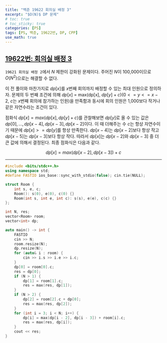 ```yaml
---
title: "백준 19622 회의실 배정 3"
excerpt: "$O(N)$ DP 문제"
# toc: true
# toc_sticky: true
categories: [PS]
tags: [PS, 백준, 19622번, DP, CPP]
use_math: true
---
```


## [19622번: 회의실 배정 3](https://www.acmicpc.net/problem/19622)

`19621 회의실 배정 2`에서 $N$ 제한이 강화된 문제이다. 주어진 $N$이 100,000이므로 $O(N^2)$으로는 해결할 수 없다.  

이 전 풀이와 마찬가지로 $dp[x]$를 $x$번째 회의까지 배정할 수 있는 최대 인원으로 정의하자. 문제의 두 번째 조건에 의해 $dp[x]$ = max(dp[x], $dp[y] + c)$($0 <= y <= x-2$, $c$는 $x$번째 회의에 참가하는 인원)을 만족함과 동시에 회의 인원은 1,000보다 작거나 같은 자연수라는 조건이 있다.  

점화식 $dp[x] = max(dp[x], dp[y] + c)$를 관찰해보면 $dp[y]$로 올 수 있는 값은 $dp[0], ... , dp[x - 4], dp[x - 3], dp[x - 2]$이다. 이 때 더해주는 수 $c$는 항상 자연수이기 때문에 $dp[x] >= dp[y]$를 항상 만족한다. $dp[x - 4]$는 $dp[x - 2]$보다 항상 작고 $dp[x - 5]$는 $dp[x - 3]$보다 항상 작다. 따라서 $dp[x]$는 $dp[x - 2]$와 $dp[x - 3]$ 중 더 큰 값에 의해서 결정된다. 최종 점화식은 다음과 같다.

$$ dp[x] = max(dp[x - 2], dp[x - 3]) + c $$
 
<hr>

```cpp
#include <bits/stdc++.h>
using namespace std;
#define FASTIO ios_base::sync_with_stdio(false); cin.tie(NULL);

struct Room {
    int s, e, c;
    Room(): s(0), e(0), c(0) {}
    Room(int s, int e, int c): s(s), e(e), c(c) {}
};

int N, res;
vector<Room> room;
vector<int> dp;

auto main() -> int {
    FASTIO
    cin >> N;
    room.resize(N);
    dp.resize(N);
    for (auto& i : room) {
        cin >> i.s >> i.e >> i.c;
    }
    dp[0] = room[0].c;
    res = dp[0];
    if (N > 1) {
        dp[1] = room[1].c;
        res = max(res, dp[1]);
    }
    if (N > 2) {
        dp[2] = room[2].c + dp[0];
        res = max(res, dp[2]);
    }
    for (int i = 3; i < N; i++) {
        dp[i] = max(dp[i - 2], dp[i - 3]) + room[i].c;
        res = max(res, dp[i]);
    }
    cout << res;
}
```

<br><br>